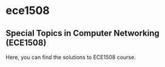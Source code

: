 # ece1508
## Special Topics in Computer Networking (ECE1508)

Here, you can find the solutions to ECE1508 course.



